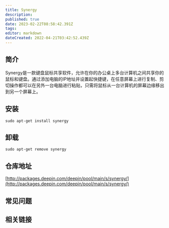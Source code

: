 ```yaml
---
title: Synergy
description: 
published: true
date: 2023-02-22T08:58:42.391Z
tags: 
editor: markdown
dateCreated: 2022-04-21T03:42:52.439Z
---
```


## 简介

Synergy是一款键盘鼠标共享软件，允许在你的办公桌上多台计算机之间共享你的鼠标和键盘。通过添加电脑的IP地址并设置起快捷键，在任意屏幕上进行复制、剪切操作都可以在另外一台电脑进行粘贴，只需将鼠标从一台计算机的屏幕边缘移出到另一个屏幕上。

## 安装

`sudo apt-get install synergy`

## 卸载

`sudo apt-get remove synergy`

## 仓库地址

[http://packages.deepin.com/deepin/pool/main/s/synergy/](http://packages.deepin.com/deepin/pool/main/s/synergy/)

## 常见问题

## 相关链接
